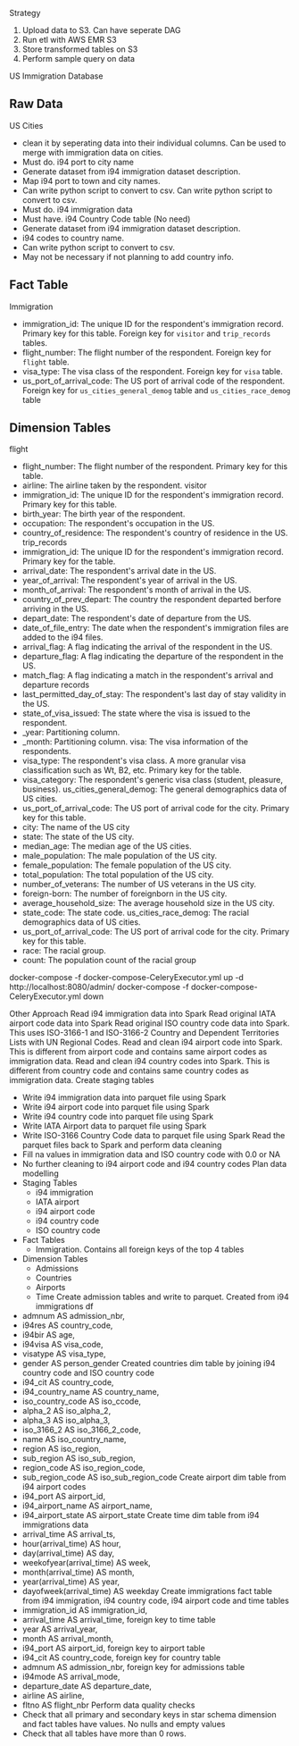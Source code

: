 Strategy
1. Upload data to S3. Can have seperate DAG
2. Run etl with AWS EMR S3
3. Store transformed tables on S3
4. Perform sample query on data

US Immigration Database

## Raw Data
US Cities
  - clean it by seperating data into their individual columns. Can be used to merge with immigration data on cities.
  - Must do.
i94 port to city name
  - Generate dataset from i94 immigration dataset description. 
  - Map i94 port to town and city names. 
  - Can write python script to convert to csv. Can write python script to convert to csv.
  - Must do.
i94 immigration data
  - Must have.
i94 Country Code table (No need)
  - Generate dataset from i94 immigration dataset description. 
  - i94 codes to country name. 
  - Can write python script to convert to csv. 
  - May not be necessary if not planning to add country info.

## Fact Table
Immigration
  - immigration_id: The unique ID for the respondent's immigration record. Primary key for this table. Foreign key for `visitor` and `trip_records` tables.
  - flight_number: The flight number of the respondent. Foreign key for `flight` table.
  - visa_type: The visa class of the respondent. Foreign key for `visa` table.
  - us_port_of_arrival_code: The US port of arrival code of the respondent. Foreign key for `us_cities_general_demog` table and `us_cities_race_demog` table

## Dimension Tables
flight
  - flight_number: The flight number of the respondent. Primary key for this table.
  - airline: The airline taken by the respondent.
visitor
  - immigration_id: The unique ID for the respondent's immigration record. Primary key for this table.
  - birth_year: The birth year of the respondent.
  - occupation: The respondent's occupation in the US.
  - country_of_residence: The respondent's country of residence in the US.
trip_records
  - immigration_id: The unique ID for the respondent's immigration record. Primary key for the table.
  - arrival_date: The respondent's arrival date in the US.
  - year_of_arrival: The respondent's year of arrival in the US.
  - month_of_arrival: The respondent's month of arrival in the US.
  - country_of_prev_depart: The country the respondent departed berfore arriving in the US.
  - depart_date: The respondent's date of departure from the US.
  - date_of_file_entry: The date when the respondent's immigration files are added to the i94 files.
  - arrival_flag: A flag indicating the arrival of the respondent in the US.
  - departure_flag: A flag indicating the departure of the respondent in the US.
  - match_flag: A flag indicating a match in the respondent's arrival and departure records
  - last_permitted_day_of_stay: The respondent's last day of stay validity in the US.
  - state_of_visa_issued: The state where the visa is issued to the respondent.
  - _year: Partitioning column.
  - _month: Partitioning column.
visa: The visa information of the respondents.
  - visa_type: The respondent's visa class. A more granular visa classification such as Wt, B2, etc. Primary key for the table.
  - visa_category: The respondent's generic visa class (student, pleasure, business).
us_cities_general_demog: The general demographics data of US cities.
  - us_port_of_arrival_code: The US port of arrival code for the city. Primary key for this table.
  - city: The name of the US city
  - state: The state of the US city.
  - median_age: The median age of the US cities.
  - male_population: The male population of the US city.
  - female_population: The female population of the US city.
  - total_population: The total population of the US city.
  - number_of_veterans: The number of US veterans in the US city.
  - foreign-born: The number of foreignborn in the US city.
  - average_household_size: The average household size in the US city.
  - state_code: The state code.
us_cities_race_demog: The racial demographics data of US cities.
  - us_port_of_arrival_code: The US port of arrival code for the city. Primary key for this table.
  - race: The racial group.
  - count: The population count of the racial group


docker-compose -f docker-compose-CeleryExecutor.yml up -d
http://localhost:8080/admin/
docker-compose -f docker-compose-CeleryExecutor.yml down

Other Approach
Read i94 immigration data into Spark
Read original IATA airport code data into Spark
Read original ISO country code data into Spark. This uses ISO-3166-1 and ISO-3166-2 Country and Dependent Territories Lists with UN Regional Codes.
Read and clean i94 airport code into Spark. This is different from airport code and contains same airport codes as immigration data.
Read and clean i94 country codes into Spark. This is different from country code and contains same country codes as immigration data.
Create staging tables
  - Write i94 immigration data into parquet file using Spark
  - Write i94 airport code into parquet file using Spark
  - Write i94 country code into parquet file using Spark
  - Write IATA Airport data to parquet file using Spark
  - Write ISO-3166 Country Code data to parquet file using Spark
Read the parquet files back to Spark and perform data cleaning 
  - Fill na values in immigration data and ISO country code with 0.0 or NA
  - No further cleaning to i94 airport code and i94 country codes
Plan data modelling
  - Staging Tables
    - i94 immigration
    - IATA airport
    - i94 airport code
    - i94 country code
    - ISO country code
  - Fact Tables
    - Immigration. Contains all foreign keys of the top 4 tables
  - Dimension Tables
    - Admissions
    - Countries
    - Airports
    - Time
Create admission tables and write to parquet. Created from i94 immigrations df
  - admnum AS admission_nbr,
  - i94res AS country_code, 
  - i94bir AS age, 
  - i94visa AS visa_code, 
  - visatype AS visa_type, 
  - gender AS person_gender
Created countries dim table by joining i94 country code and ISO country code
  - i94_cit          AS country_code,
  - i94_country_name AS country_name,
  - iso_country_code AS iso_ccode,
  - alpha_2          AS iso_alpha_2,
  - alpha_3          AS iso_alpha_3,
  - iso_3166_2       AS iso_3166_2_code,
  - name             AS iso_country_name,
  - region           AS iso_region,
  - sub_region       AS iso_sub_region,
  - region_code      AS iso_region_code,
  - sub_region_code  AS iso_sub_region_code
Create airport dim table from i94 airport codes
  - i94_port          AS airport_id, 
  - i94_airport_name  AS airport_name,
  - i94_airport_state AS airport_state
Create time dim table from i94 immigrations data
  - arrival_time             AS arrival_ts, 
  - hour(arrival_time)       AS hour, 
  - day(arrival_time)        AS day, 
  - weekofyear(arrival_time) AS week,
  - month(arrival_time)      AS month,
  - year(arrival_time)       AS year,
  - dayofweek(arrival_time)  AS weekday
Create immigrations fact table from i94 immigration, i94 country code, i94 airport code and time tables
  - immigration_id AS immigration_id, 
  - arrival_time   AS arrival_time, foreign key to time table
  - year           AS arrival_year,
  - month          AS arrival_month,
  - i94_port       AS airport_id, foreign key to airport table
  - i94_cit        AS country_code, foreign key for country table
  - admnum         AS admission_nbr, foreign key for admissions table
  - i94mode        AS arrival_mode,
  - departure_date AS departure_date,
  - airline        AS airline,
  - fltno          AS flight_nbr
Perform data quality checks
  - Check that all primary and secondary keys in star schema dimension and fact tables have values. No nulls and empty values
  - Check that all tables have more than 0 rows.